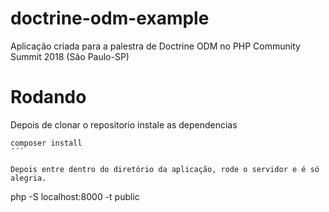 # doctrine-odm-example
Aplicação criada para a palestra de Doctrine ODM no PHP Community Summit 2018 (São Paulo-SP)

# Rodando
Depois de clonar o repositorio instale as dependencias
```
composer install
´´´

Depois entre dentro do diretório da aplicação, rode o servidor e é só alegria.
```
php -S localhost:8000 -t public
```
